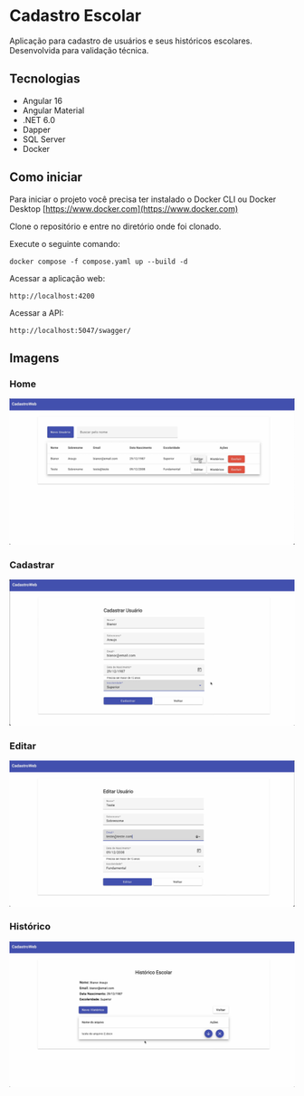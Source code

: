 # Cadastro Escolar
Aplicação para cadastro de usuários e seus históricos escolares.
Desenvolvida para validação técnica.


## Tecnologias

* Angular 16
* Angular Material
* .NET 6.0
* Dapper
* SQL Server
* Docker


## Como iniciar

Para iniciar o projeto você precisa ter instalado o Docker CLI ou Docker Desktop [https://www.docker.com](https://www.docker.com)

Clone o repositório e entre no diretório onde foi clonado.

Execute o seguinte comando:
```
docker compose -f compose.yaml up --build -d
```

Acessar a aplicação web:
```
http://localhost:4200
```

Acessar a API:
```
http://localhost:5047/swagger/
```



## Imagens

### Home

<div align="center">
  <img src="./img/home.png">
</div>


### Cadastrar

<div align="center">
  <img src="./img/cadastro.png">
</div>


### Editar

<div align="center">
  <img src="./img/editar.png">
</div>


### Histórico

<div align="center">
  <img src="./img/historico.png">
</div>
